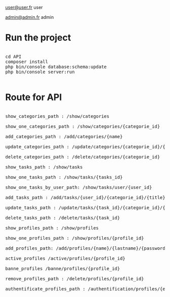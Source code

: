 user@user.fr
user

admin@admin.fr
admin

Run the project
===============

<pre>

cd API
composer install
php bin/console database:schema:update
php bin/console server:run

</pre>

Route for API
=============

<pre>

show_categories_path : /show/categories

show_one_categories_path : /show/categories/{categorie_id}

add_categories_path : /add/categories/{name}

update_categories_path : /update/categories/{categorie_id}/{name}

delete_categories_path : /delete/categories/{categorie_id}

show_tasks_path : /show/tasks

show_one_tasks_path : /show/tasks/{tasks_id}

show_one_tasks_by_user_path: /show/tasks/user/{user_id}

add_tasks_path : /add/tasks/{user_id}/{categorie_id}/{title}/{description}/{photo}/{limit_date}

update_tasks_path : /update/tasks/{task_id}/{categorie_id}/{title}/{description}/{photo}/{limit_date}

delete_tasks_path : /delete/tasks/{task_id}

show_profiles_path : /show/profiles

show_one_profiles_path : /show/profiles/{profile_id}

add_profiles_path: /add/profiles/{name}/{lastname}/{password}/{email}/{photo}

active_profiles /active/profiles/{profile_id}

banne_profiles /banne/profiles/{profile_id}

remove_profiles_path : /delete/profiles/{profile_id}

authentificate_profiles_path : /authentification/profiles/{email}/{password}

</pre>